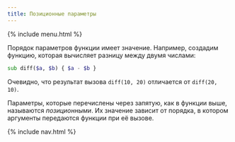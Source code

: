 ```yaml
---
title: Позиционные параметры
---
```


{% include menu.html %}

Порядок параметров функции имеет значение. Например, создадим функцию, которая вычисляет разницу между двумя числами:

```raku
sub diff($a, $b) { $a - $b }
```

Очевидно, что результат вызова `diff(10, 20)` отличается от `diff(20, 10)`.

Параметры, которые перечислены через запятую, как в функции выше, называются _позиционными_. Их значение зависит от порядка, в котором аргументы передаются функции при её вызове.

{% include nav.html %}